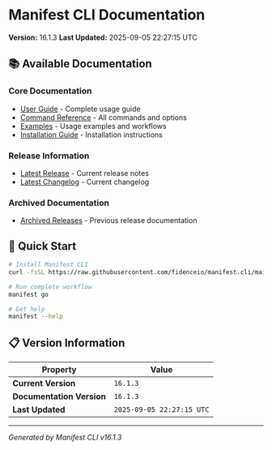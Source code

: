# Manifest CLI Documentation

**Version:** 16.1.3
**Last Updated:** 2025-09-05 22:27:15 UTC

## 📚 Available Documentation

### Core Documentation
- [User Guide](USER_GUIDE.md) - Complete usage guide
- [Command Reference](COMMAND_REFERENCE.md) - All commands and options
- [Examples](EXAMPLES.md) - Usage examples and workflows
- [Installation Guide](INSTALLATION.md) - Installation instructions

### Release Information
- [Latest Release](RELEASE_v16.1.3.md) - Current release notes
- [Latest Changelog](CHANGELOG_v16.1.3.md) - Current changelog

### Archived Documentation
- [Archived Releases](zArchive/) - Previous release documentation

## 🚀 Quick Start

```bash
# Install Manifest CLI
curl -fsSL https://raw.githubusercontent.com/fidenceio/manifest.cli/main/install-cli.sh | bash

# Run complete workflow
manifest go

# Get help
manifest --help
```

## 📋 Version Information

| Property | Value |
|----------|-------|
| **Current Version** | `16.1.3` |
| **Documentation Version** | `16.1.3` |
| **Last Updated** | `2025-09-05 22:27:15 UTC` |

---
*Generated by Manifest CLI v16.1.3*
